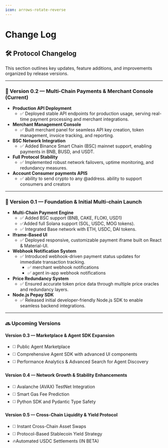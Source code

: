 ```yaml
---
icon: arrows-rotate-reverse
---
```


# Change Log

## 🛠️ Protocol Changelog

This section outlines key updates, feature additions, and improvements organized by release versions.

***

### 🚀 Version 0.2 — Multi-Chain Payments & Merchant Console (Current)

* **Production API Deployment**
  * ✅ Deployed stable API endpoints for production usage, serving real-time payment processing and merchant integrations.
* **Merchant Management Console**
  * ✅ Built merchant panel for seamless API key creation, token management, invoice tracking, and reporting.
* **BSC Network Integration**
  * ✅ Added Binance Smart Chain (BSC) mainnet support, enabling payments in BNB, BUSD, and USDT.
* **Full Protocol Stability**
  * ✅ Implemented robust network failovers, uptime monitoring, and redundancy measures.
* **Account Consumer payments APIS**
  * ✅ ability to send crypto to any @address. ability to support consumers and creators&#x20;

***

### 🚧 Version 0.1 — Foundation & Initial Multi-chain Launch

* **Multi-Chain Payment Engine**
  * ✅ Added BSC support (BNB, CAKE, FLOKI, USD1)&#x20;
  * ✅Added full Solana support (SOL, USDC, MOG  tokens).
  * ✅ Integrated Base network with ETH, USDC, DAI tokens.
* **Iframe-Based UI**
  * ✅ Deployed responsive, customizable payment iframe built on React & Material-UI.
* **Webhook Notification System**
  * ✅ Introduced webhook-driven payment status updates for immediate transaction tracking.
    * ✅ merchant webhook notifications&#x20;
    * ✅ agent in-app webhook notifications&#x20;
* **Price Redundancy System**
  * ✅ Ensured accurate token price data through multiple price oracles and redundancy layers.
* **Node.js Pepay SDK**
  * ✅ Released initial developer-friendly Node.js SDK to enable seamless backend integrations.

***

### 🔜 Upcoming Versions

#### Version 0.3 — Marketplace & Agent SDK Expansion

* ◻️ Public Agent Marketplace
* ◻️ Comprehensive Agent SDK with advanced UI components
* ◻️ Performance Analytics & Advanced Search for Agent Discovery

#### Version 0.4 — Network Growth & Stability Enhancements

* ◻️ Avalanche (AVAX) TestNet Integration
* ◻️ Smart Gas Fee Prediction
* ◻️ Python SDK and Pydantic Type Safety

#### Version 0.5 — Cross-Chain Liquidity & Yield Protocol

* ◻️ Instant Cross-Chain Asset Swaps
* ◻️ Protocol-Based Stablecoin Yield Strategy
* &#x20;:fire:Automated USDC Settlements (IN BETA)&#x20;

